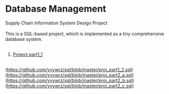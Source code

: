 # Database Management
Supply Chain Information System Design Project
<br><br>
This is a SQL-based project, which is implemented as a tiny comprehensive database system.<br><br>
1. [Project part1_1](https://github.com/yyywrz/sql/blob/master/proj_part1_1.pdf)
<br><br>

(https://github.com/yyywrz/sql/blob/master/proj_part1_2.sql)
(https://github.com/yyywrz/sql/blob/master/proj_part2_a.sql)
(https://github.com/yyywrz/sql/blob/master/proj_part2_b.sql)
(https://github.com/yyywrz/sql/blob/master/proj_part2_c.sql)

